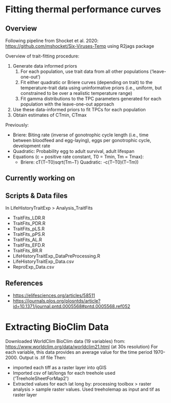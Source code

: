 
# Fitting thermal performance curves #

## Overview ##

Following pipeline from Shocket et al. 2020: https://github.com/mshocket/Six-Viruses-Temp
using R2jags package

Overview of trait-fitting procedure:


1. Generate data informed priors 
    1. For each population, use trait data from all other populations (‘leave-one-out’)
    2. Fit either quadratic or Briere curves (depending on trait) to the temperature-trait data using uninformative priors (i.e., uniform, but constrained to be over a realistic temperature range)
    3. Fit gamma distributions to the TPC parameters generated for each population with the leave-one-out approach
2. Use these data-informed priors to fit TPCs for each population 
3. Obtain estimates of CTmin, CTmax 


Previously:
* Briere: Biting rate (inverse of gonotrophic cycle length (i.e., time between bloodfeed and egg-laying), eggs per gonotrophic cycle, development rate
* Quadratic: Probability egg to adult survival, adult lifespan
* Equations (c = positive rate constant, T0 = Tmin, Tm = Tmax):
  * Briere: cT(T–T0)sqrt(Tm−T)        Quadratic: -c(T–T0)(T–Tm))  

## Currently working on ##



## Scripts & Data files ##
In LifeHistoryTraitExp > Analysis_TraitFits
* TraitFits_LDR.R
* TraitFits_PDR.R
* TraitFits_pLS.R 
* TraitFits_pPS.R
* TraitFits_AL.R 
* TraitFits_EFD.R
* TraitFits_BR.R
* LifeHistoryTraitExp_DataPreProcessing.R
* LifeHistoryTraitExp_Data.csv
* ReproExp_Data.csv

## References ##

- https://elifesciences.org/articles/58511
- https://journals.plos.org/plosntds/article?id=10.1371/journal.pntd.0005568#pntd.0005568.ref052

# Extracting BioClim Data #

Downloaded WorldClim BioClim data (19 variables) from: https://www.worldclim.org/data/worldclim21.html (at 30s resolution)
For each variable, this data provides an average value for the time period 1970-2000. Output is .tif file
Then: 
* imported each tiff as a raster layer into qGIS
* Imported csv of lat/longs for each treehole used ('TreeholeSheetForMap2')
* Extracted values for each lat long by: processing toolbox > raster analysis > sample raster values. Used treeholemap as input and tif as raster layer

